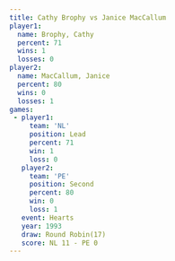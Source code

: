 ```yaml
---
title: Cathy Brophy vs Janice MacCallum
player1:                 
  name: Brophy, Cathy    
  percent: 71            
  wins: 1                
  losses: 0              
player2:                 
  name: MacCallum, Janice
  percent: 80            
  wins: 0                
  losses: 1              
games:
 - player1:        
     team: 'NL'    
     position: Lead
     percent: 71   
     win: 1        
     loss: 0       
   player2:          
     team: 'PE'      
     position: Second
     percent: 80     
     win: 0          
     loss: 1         
   event: Hearts        
   year: 1993           
   draw: Round Robin(17)
   score: NL 11 - PE 0  
---
```

